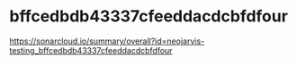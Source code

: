 # bffcedbdb43337cfeeddacdcbfdfour
https://sonarcloud.io/summary/overall?id=neojarvis-testing_bffcedbdb43337cfeeddacdcbfdfour
